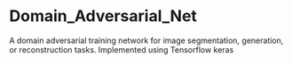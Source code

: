 # Domain_Adversarial_Net
A domain adversarial training network for image segmentation, generation, or reconstruction tasks. Implemented using Tensorflow keras
